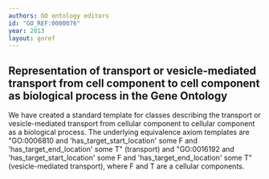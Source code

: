 ```yaml
---
authors: GO ontology editors
id: "GO_REF:0000076"
year: 2013
layout: goref
---
```


## Representation of transport or vesicle-mediated transport from cell component to cell component as biological process in the Gene Ontology

We have created a standard template for classes describing the transport or vesicle-mediated transport from cellular component to cellular component as a biological process. The underlying equivalence axiom templates are "GO:0006810 and 'has_target_start_location' some F and 'has_target_end_location' some T" (transport) and "GO:0016192 and 'has_target_start_location' some F and 'has_target_end_location' some T" (vesicle-mediated transport), where F and T are a cellular components.
